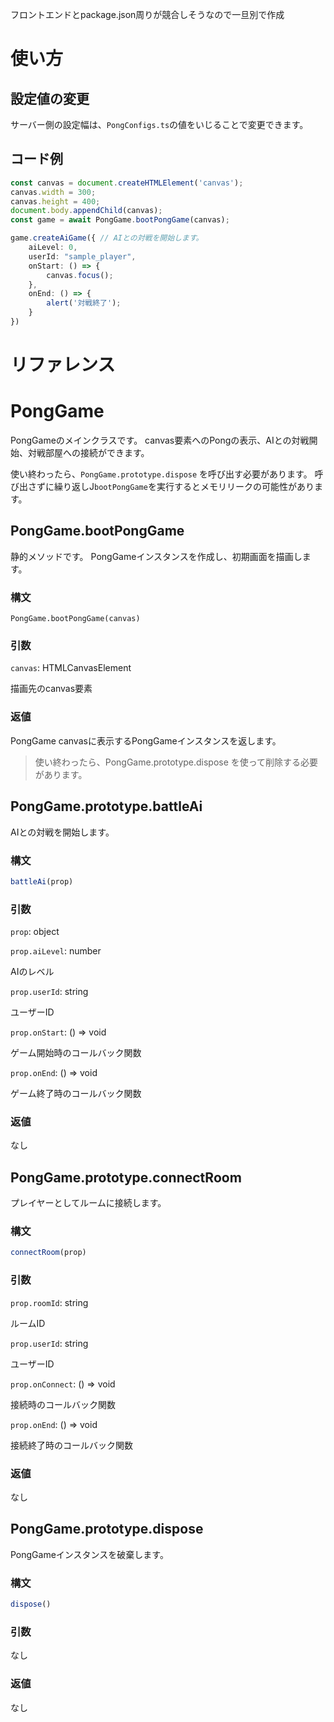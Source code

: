 
フロントエンドとpackage.json周りが競合しそうなので一旦別で作成

# 使い方
## 設定値の変更
サーバー側の設定幅は、`PongConfigs.ts`の値をいじることで変更できます。

## コード例

```ts
const canvas = document.createHTMLElement('canvas');
canvas.width = 300;
canvas.height = 400;
document.body.appendChild(canvas);
const game = await PongGame.bootPongGame(canvas);

game.createAiGame({ // AIとの対戦を開始します。
	aiLevel: 0,
	userId: "sample_player",
	onStart: () => {
		canvas.focus();
	},
	onEnd: () => {
		alert('対戦終了');
	}
})
```

# リファレンス

# PongGame

PongGameのメインクラスです。
canvas要素へのPongの表示、AIとの対戦開始、対戦部屋への接続ができます。

使い終わったら、`PongGame.prototype.dispose` を呼び出す必要があります。
呼び出さずに繰り返しJ`bootPongGame`を実行するとメモリリークの可能性があります。

## PongGame.bootPongGame
静的メソッドです。
PongGameインスタンスを作成し、初期画面を描画します。

### 構文
```
PongGame.bootPongGame(canvas)
```

### 引数

`canvas`: HTMLCanvasElement

描画先のcanvas要素

### 返値
PongGame
canvasに表示するPongGameインスタンスを返します。
> 使い終わったら、PongGame.prototype.dispose を使って削除する必要があります。

## PongGame.prototype.battleAi
AIとの対戦を開始します。

### 構文
```ts
battleAi(prop)
```

### 引数
`prop`: object

`prop.aiLevel`: number

AIのレベル

`prop.userId`: string

ユーザーID

`prop.onStart`: () => void

ゲーム開始時のコールバック関数

`prop.onEnd`: () => void

ゲーム終了時のコールバック関数

### 返値

なし

## PongGame.prototype.connectRoom

プレイヤーとしてルームに接続します。

### 構文
```ts
connectRoom(prop)
```

### 引数

`prop.roomId`: string

ルームID

`prop.userId`: string

ユーザーID

`prop.onConnect`: () => void

接続時のコールバック関数

`prop.onEnd`: () => void

接続終了時のコールバック関数

### 返値

なし

## PongGame.prototype.dispose

PongGameインスタンスを破棄します。

### 構文
```ts
dispose()
```

### 引数
なし

### 返値
なし
